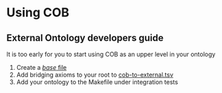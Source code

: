 # Using COB

## External Ontology developers guide

It is too early for you to start using COB as an upper level in your ontology

 1. Create a [*base* file](https://github.com/INCATools/ontology-development-kit/blob/master/docs/ReleaseArtefacts.md#release-artefact-1-base-required)
 2. Add bridging axioms to your root to [cob-to-external.tsv](cob-to-external.tsv)
 3. Add your ontology to the Makefile under integration tests


